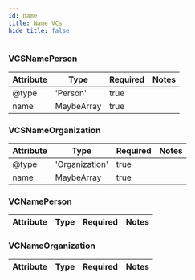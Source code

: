 ```yaml
---
id: name
title: Name VCs
hide_title: false
---
```



### VCSNamePerson
| Attribute | Type | Required | Notes |
| ---       | ---   | ---       | --- |
| @type |  'Person' | true |  |
| name |  MaybeArray<string> | true |  |

### VCSNameOrganization
| Attribute | Type | Required | Notes |
| ---       | ---   | ---       | --- |
| @type |  'Organization' | true |  |
| name |  MaybeArray<string> | true |  |

### VCNamePerson
| Attribute | Type | Required | Notes |
| ---       | ---   | ---       | --- |

### VCNameOrganization
| Attribute | Type | Required | Notes |
| ---       | ---   | ---       | --- |
